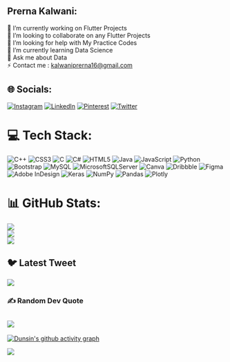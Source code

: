 ## Prerna Kalwani:

🔭 I’m currently working on Flutter Projects<br>👯 I’m looking to collaborate on any Flutter Projects<br>🤝 I’m looking for help with My Practice Codes<br>🌱 I’m currently learning Data Science<br>💬 Ask me about Data<br>⚡ Contact me : kalwaniprerna16@gmail.com 


## 🌐 Socials:
[![Instagram](https://img.shields.io/badge/Instagram-%23E4405F.svg?logo=Instagram&logoColor=white)](https://instagram.com/@kalwani_prerna_) [![LinkedIn](https://img.shields.io/badge/LinkedIn-%230077B5.svg?logo=linkedin&logoColor=white)](https://linkedin.com/in/@Prerna-Kalwani) [![Pinterest](https://img.shields.io/badge/Pinterest-%23E60023.svg?logo=Pinterest&logoColor=white)](https://pinterest.com/@prernakalwani) [![Twitter](https://img.shields.io/badge/Twitter-%231DA1F2.svg?logo=Twitter&logoColor=white)](https://twitter.com/@kalwaniprerna) 

# 💻 Tech Stack:
![C++](https://img.shields.io/badge/c++-%2300599C.svg?style=plastic&logo=c%2B%2B&logoColor=white) ![CSS3](https://img.shields.io/badge/css3-%231572B6.svg?style=plastic&logo=css3&logoColor=white) ![C](https://img.shields.io/badge/c-%2300599C.svg?style=plastic&logo=c&logoColor=white) ![C#](https://img.shields.io/badge/c%23-%23239120.svg?style=plastic&logo=c-sharp&logoColor=white) ![HTML5](https://img.shields.io/badge/html5-%23E34F26.svg?style=plastic&logo=html5&logoColor=white) ![Java](https://img.shields.io/badge/java-%23ED8B00.svg?style=plastic&logo=java&logoColor=white) ![JavaScript](https://img.shields.io/badge/javascript-%23323330.svg?style=plastic&logo=javascript&logoColor=%23F7DF1E) ![Python](https://img.shields.io/badge/python-3670A0?style=plastic&logo=python&logoColor=ffdd54) ![Bootstrap](https://img.shields.io/badge/bootstrap-%23563D7C.svg?style=plastic&logo=bootstrap&logoColor=white) ![MySQL](https://img.shields.io/badge/mysql-%2300f.svg?style=plastic&logo=mysql&logoColor=white) ![MicrosoftSQLServer](https://img.shields.io/badge/Microsoft%20SQL%20Sever-CC2927?style=plastic&logo=microsoft%20sql%20server&logoColor=white) ![Canva](https://img.shields.io/badge/Canva-%2300C4CC.svg?style=plastic&logo=Canva&logoColor=white) ![Dribbble](https://img.shields.io/badge/Dribbble-EA4C89?style=plastic&logo=dribbble&logoColor=white) 	![Figma](https://img.shields.io/badge/figma-%23F24E1E.svg?style=plastic&logo=figma&logoColor=white) ![Adobe InDesign](https://img.shields.io/badge/Adobe%20InDesign-49021F?style=plastic&logo=adobeindesign&logoColor=white) ![Keras](https://img.shields.io/badge/Keras-%23D00000.svg?style=plastic&logo=Keras&logoColor=white) ![NumPy](https://img.shields.io/badge/numpy-%23013243.svg?style=plastic&logo=numpy&logoColor=white) ![Pandas](https://img.shields.io/badge/pandas-%23150458.svg?style=plastic&logo=pandas&logoColor=white) ![Plotly](https://img.shields.io/badge/Plotly-%233F4F75.svg?style=plastic&logo=plotly&logoColor=white)
# 📊 GitHub Stats:
![](https://github-readme-stats.vercel.app/api?username=NANA100908&theme=dark&hide_border=false&include_all_commits=true&count_private=true)<br/>
![](https://github-readme-streak-stats.herokuapp.com/?user=NANA100908&theme=dark&hide_border=false)<br/>
![](https://github-readme-stats.vercel.app/api/top-langs/?username=NANA100908&theme=dark&hide_border=false&include_all_commits=true&count_private=true&layout=compact)

## 🐦 Latest Tweet
[![](https://gtce.itsvg.in/api?username=@KalwaniPrerna)](https://github.com/VishwaGauravIn/github-twitter-card-embed)

### ✍️ Random Dev Quote
![](https://quotes-github-readme.vercel.app/api?type=vetical&theme=radical)
---
[![Dunsin's github activity graph](https://github-readme-activity-graph.vercel.app/graph?username=NANA100908&bg_color=1d2a3a&color=5BCDEC&line=5BCDEC&point=FFFFFF&hide_border=true)](https://github.com/NANA100908)

[![](https://visitcount.itsvg.in/api?id=NANA100908&icon=0&color=6)](https://visitcount.itsvg.in)

<!-- Proudly created with GPRM ( https://gprm.itsvg.in ) -->
